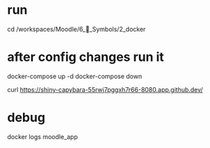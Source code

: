 # run
cd /workspaces/Moodle/6_🔣_Symbols/2_docker

# after config changes run it
docker-compose up -d 
docker-compose down


curl https://shiny-capybara-55rwj7pggxh7r66-8080.app.github.dev/

# debug 
docker logs moodle_app